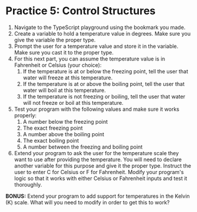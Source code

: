 # Practice 5: Control Structures

1. Navigate to the TypeScript playground using the bookmark you made.
2. Create a variable to hold a temperature value in degrees. Make sure you give the variable the proper type.
3. Prompt the user for a temperature value and store it in the variable. Make sure you cast it to the proper type.
4. For this next part, you can assume the temperature value is in Fahrenheit or Celsius (your choice):
    1. If the temperature is at or below the freezing point, tell the user that water will freeze at this temperature.
    2. If the temperature is at or above the boiling point, tell the user that water will boil at this temperature.
    3. If the temperature is not freezing or boiling, tell the user that water will not freeze or boil at this temperature.
5. Test your program with the following values and make sure it works properly:
    1. A number below the freezing point
    2. The exact freezing point
    3. A number above the boiling point
    4. The exact boiling point
    5. A number between the freezing and boiling point
6. Extend your program to ask the user for the temperature scale they want to use after providing the temperature. You will need to declare another variable for this purpose and give it the proper type. Instruct the user to enter C for Celsius or F for Fahrenheit. Modify your program's logic so that it works with either Celsius or Fahrenheit inputs and test it thoroughly.

**BONUS:** Extend your program to add support for temperatures in the Kelvin (K) scale. What will you need to modify in order to get this to work?


